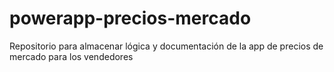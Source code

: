 # powerapp-precios-mercado
Repositorio para almacenar lógica y documentación de la app de precios de mercado para los vendedores
